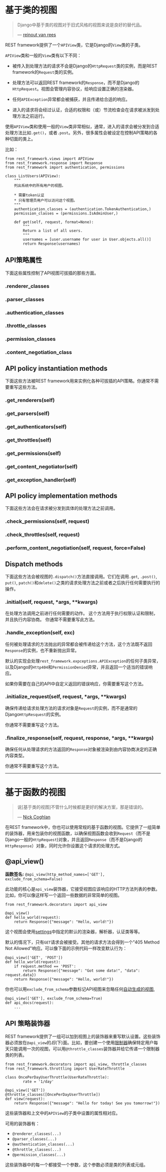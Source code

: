 # 基于类的视图

> Django中基于类的视图对于旧式风格的视图来说是良好的替代品。
>
> &mdash; [reinout van rees][cite]

REST framework提供了一个`APIView`类，它是Django的`View`类的子类。

`APIView`类和一般的`View`类有以下不同：

* 被传入到处理方法的请求不会是Django的`HttpRequest`类的实例，而是REST framework的`Request`类的实例。

* 处理方法可以返回REST framework的`Response`，而不是Django的`HttpRequest`。视图会管理内容协议，给响应设置正确的渲染器。

* 任何`APIException`异常都会被捕获，并且传递给合适的响应。

* 进入的请求将会经过认证，合适的权限和（或）节流检查会在请求被派发到处理方法之前运行。

使用`APIView`类和使用一般的`View`类非常相似，通常，进入的请求会被分发到合适处理方法比如`.get()`，或者`.post`。另外，很多属性会被设定在控制API策略的各种切面的类上。

比如：

    from rest_framework.views import APIView
    from rest_framework.response import Response
    from rest_framework import authentication, permissions

    class ListUsers(APIView):
        """
        列出系统中的所有用户的视图。

        * 需要token认证
        * 只有管理员用户可以访问这个视图。
        """
        authentication_classes = (authentication.TokenAuthentication,)
        permission_classes = (permissions.IsAdminUser,)

        def get(self, request, format=None):
            """
            Return a list of all users.
            """
            usernames = [user.username for user in User.objects.all()]
            return Response(usernames)

## API策略属性

下面这些属性控制了API视图可拔插的那些方面。

### .renderer_classes

### .parser_classes

### .authentication_classes

### .throttle_classes

### .permission_classes

### .content_negotiation_class

## API policy instantiation methods

下面这些方法被REST framework用来实例化各种可拔插的API策略。你通常不需要重写这些方法。

### .get_renderers(self)

### .get_parsers(self)

### .get_authenticators(self)

### .get_throttles(self)

### .get_permissions(self)

### .get_content_negotiator(self)

### .get_exception_handler(self)

## API policy implementation methods

下面这些方法会在请求被分发到具体的处理方法之前调用。

### .check_permissions(self, request)

### .check_throttles(self, request)

### .perform_content_negotiation(self, request, force=False)

## Dispatch methods

下面这些方法会被视图的`.dispatch()`方法直接调用。它们在调用`.get`, `.post()`, `put()`, `patch()`和`delete()`之类的请求处理方法之前或者之后执行任何需要执行的操作。

### .initial(self, request, \*args, **kwargs)

在处理方法调用之前进行任何需要的动作。
这个方法用于执行权限认证和限制，并且执行内容协商。
你通常不需要重写此方法。

### .handle_exception(self, exc)

任何被处理请求的方法抛出的异常都会被传递给这个方法，这个方法既不返回`Response`的实例，也不重新抛出异常。

默认的实现会处理`rest_framework.expceptions.APIException`的任何子类异常，以及Django的`Http404`和`PermissionDenied`异常，并且返回一个适当的错误响应。

如果你需要在自己的API中自定义返回的错误响应，你需要重写这个方法。

### .initialize_request(self, request, \*args, **kwargs)

确保传递给请求处理方法的请求对象是`Request`的实例，而不是通常的Django`HttpResquest`的实例。

你通常不需要重写这个方法。

### .finalize_response(self, request, response, \*args, **kwargs)

确保任何从处理请求的方法返回的`Response`对象被渲染到由内容协商决定的正确内容类型。

你通常不需要重写这个方法。

---

# 基于函数的视图

> 说[基于类的视图]不管什么时候都是更好的解决方案，那是错误的。
>
> &mdash; [Nick Coghlan][cite2]

在REST framework中，你也可以使用常规的基于函数的视图。它提供了一组简单的装饰器，用来包装你的视图函数，以确保视图函数会收到`Request`（而不是Django一般的`HttpRequest`)对象，并且返回`Response`（而不是Django的`HttpResponse`）对象，同时允许你设置这个请求的处理方式。

## @api_view()

**函数签名:** `@api_view(http_method_names=['GET'], exclude_from_schema=False)`

此功能的核心是`api_view`装饰器，它接受视图应该响应的HTTP方法列表的参数。
比如，你可以像这样写一个返回一些数据的非常简单的视图。

    from rest_framework.decorators import api_view

    @api_view()
    def hello_world(request):
        return Response({"message": "Hello, world!"})

这个视图会使用[settings]中指定的默认的渲染器，解析器，认证类等等。

默认的情况下，只有`GET`请求会被接受。其他的请求方法会得到一个"405 Method Not Allowed"响应。可以像下面的示例代码一样改变默认行为：

    @api_view(['GET', 'POST'])
    def hello_world(request):
        if request.method == 'POST':
            return Response({"message": "Got some data!", "data": request.data})
        return Response({"message": "Hello, world!"})

你也可以用`exclude_from_schema`参数标记API视图来忽略任何[自动生成的视图][schemas],

    @api_view(['GET'], exclude_from_schema=True)
    def api_docs(request):
        ...

## API 策略装饰器

REST framework提供了一组可以加到视图上的装饰器来重写默认设置。这些装饰器必须放在`@api_view`的*后*(下)面。比如，要创建一个使用[限制器][throttling]确保特定用户每天只能调用一次的视图，可以用`@throttle_classes`装饰器并给它传递一个限制器类的列表。

    from rest_framework.decorators import api_view, throttle_classes
    from rest_framework.throttling import UserRateThrottle

    class OncePerDayUserThrottle(UserRateThrottle):
            rate = '1/day'

    @api_view(['GET'])
    @throttle_classes([OncePerDayUserThrottle])
    def view(request):
        return Response({"message": "Hello for today! See you tomorrow!"})

这些装饰器和上文中的`APIView`的子类中设置的属性相对应。

可用的装饰器有：

* `@renderer_classes(...)`
* `@parser_classes(...)`
* `@authentication_classes(...)`
* `@throttle_classes(...)`
* `@permission_classes(...)`

这些装饰器中的每一个都接受一个参数，这个参数必须是类的列表或元组。

[cite]: http://reinout.vanrees.org/weblog/2011/08/24/class-based-views-usage.html
[cite2]: http://www.boredomandlaziness.org/2012/05/djangos-cbvs-are-not-mistake-but.html
[settings]: settings.md
[throttling]: throttling.md
[schemas]: schemas.md
